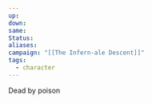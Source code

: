 ```yaml
---
up: 
down: 
same: 
Status: 
aliases: 
campaign: "[[The Infern-ale Descent]]"
tags:
  - character
---
```

Dead by poison